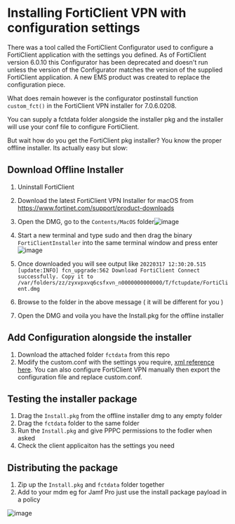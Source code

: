# Installing FortiClient VPN with configuration settings

There was a tool called the FortiClient Configurator used to configure a FortiClient application with the settings you defined.
As of FortiClient version 6.0.10 this Configurator has been deprecated and doesn't run unless the version of the Configurator matches the version of the supplied FortiClient application.
A new EMS product was created to replace the configuration piece.

What does remain however is the configurator postinstall function `custom_fct()` in the FortiClient VPN installer for 7.0.6.0208.

You can supply a fctdata folder alongside the installer pkg and the installer will use your conf file to configure FortiClient.

But wait how do you get the FortiClient pkg installer? You know the proper offline installer.
Its actually easy but slow:

## Download Offline Installer

1. Uninstall FortiClient
2. Download the latest FortiClient VPN Installer for macOS from https://www.fortinet.com/support/product-downloads
3. Open the DMG, go to the `Contents/MacOS` folder![image](https://user-images.githubusercontent.com/22709115/186687471-f21482e8-01b6-4f1b-b8ed-564bc79d2564.png)
4. Start a new terminal and type sudo and then drag the binary `FortiClientInstaller` into the same terminal window and press enter![image](https://user-images.githubusercontent.com/22709115/186687828-09feb703-522c-4d29-be0e-70651555403a.png)

5. Once downloaded you will see output like ```20220317 12:30:20.515 [update:INFO] fcn_upgrade:562 Download FortiClient Connect successfully. Copy it to /var/folders/zz/zyxvpxvq6csfxvn_n0000000000000/T/fctupdate/FortiClient.dmg```
6. Browse to the folder in the above message ( it will be different for you )
7. Open the DMG and voila you have the Install.pkg for the offline installer


## Add Configuration alongside the installer

1. Download the attached folder `fctdata` from this repo
2. Modify the custom.conf with the settings you require, [xml reference here](https://docs.fortinet.com/document/forticlient/7.0.2/xml-reference-guide/858086/ssl-vpn). You can also configure FortiClient VPN manually then export the configuration file and replace custom.conf.

## Testing the installer package
1. Drag the `Install.pkg` from the offline installer dmg to any empty folder
2. Drag the `fctdata` folder to the same folder
3. Run the `Install.pkg` and give PPPC permissions to the fodler when asked 
4. Check the client applicaiton has the settings you need

## Distributing the package
1. Zip up the `Install.pkg` and `fctdata` folder together
2. Add to your mdm eg for Jamf Pro just use the install package payload in a policy 
  
  ![image](https://user-images.githubusercontent.com/22709115/186691227-701c68be-5723-4770-ab9b-7b95365b6cd2.png)
